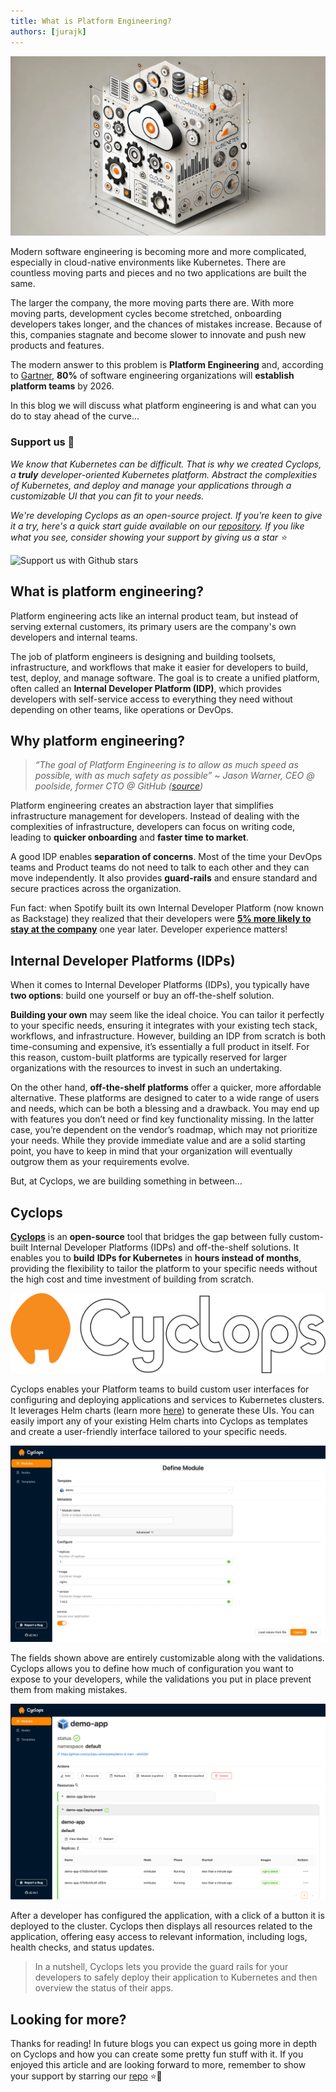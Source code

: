 ```yaml
---
title: What is Platform Engineering?
authors: [jurajk]
---
```


![Platform Engineering](../../static/img/2024-10-17-platform-engineering/cover.jpeg)

Modern software engineering is becoming more and more complicated, especially in cloud-native environments like Kubernetes. There are countless moving parts and pieces and no two applications are built the same.

The larger the company, the more moving parts there are. With more moving parts, development cycles become stretched, onboarding developers takes longer, and the chances of mistakes increase. Because of this, companies stagnate and become slower to innovate and push new products and features.

The modern answer to this problem is **Platform Engineering** and, according to [Gartner](https://www.gartner.com/en/information-technology/insights/top-technology-trends), **80%** of software engineering organizations will **establish platform teams** by 2026.

In this blog we will discuss what platform engineering is and what can you do to stay ahead of the curve…

### Support us 🙏

*We know that Kubernetes can be difficult. That is why we created Cyclops, a **truly** developer-oriented Kubernetes platform. Abstract the complexities of Kubernetes, and deploy and manage your applications through a customizable UI that you can fit to your needs.*

*We're developing Cyclops as an open-source project. If you're keen to give it a try, here's a quick start guide available on our [repository](https://github.com/cyclops-ui/cyclops). If you like what you see, consider showing your support by giving us a star ⭐*

![Support us with Github stars](../../static/img/github-stars.gif)

## What is platform engineering?

Platform engineering acts like an internal product team, but instead of serving external customers, its primary users are the company's own developers and internal teams. 

The job of platform engineers is designing and building toolsets, infrastructure, and workflows that make it easier for developers to build, test, deploy, and manage software. The goal is to create a unified platform, often called an **Internal Developer Platform (IDP)**, which provides developers with self-service access to everything they need without depending on other teams, like operations or DevOps.

## Why platform engineering?

> *“The goal of Platform Engineering is to allow as much speed as possible, with as much safety as possible” ~ Jason Warner, CEO @ poolside, former CTO @ GitHub ([source](*https://www.youtube.com/watch?v=4fHjAYZIxwQ*))*
>

Platform engineering creates an abstraction layer that simplifies infrastructure management for developers. Instead of dealing with the complexities of infrastructure, developers can focus on writing code, leading to **quicker onboarding** and **faster time to market**.

A good IDP enables **separation of concerns**. Most of the time your DevOps teams and Product teams do not need to talk to each other and they can move independently. It also provides **guard-rails** and ensure standard and secure practices across the organization.

Fun fact: when Spotify built its own Internal Developer Platform (now known as Backstage) they realized that their developers were [**5% more likely to stay at the company**](https://backstage.spotify.com/discover/blog/how-spotify-measures-backstage-roi/) one year later. Developer experience matters!

## Internal Developer Platforms (IDPs)

When it comes to Internal Developer Platforms (IDPs), you typically have **two options**: build one yourself or buy an off-the-shelf solution.

**Building your own** may seem like the ideal choice. You can tailor it perfectly to your specific needs, ensuring it integrates with your existing tech stack, workflows, and infrastructure. However, building an IDP from scratch is both time-consuming and expensive, it’s essentially a full product in itself. For this reason, custom-built platforms are typically reserved for larger organizations with the resources to invest in such an undertaking.

On the other hand, **off-the-shelf platforms** offer a quicker, more affordable alternative. These platforms are designed to cater to a wide range of users and needs, which can be both a blessing and a drawback. You may end up with features you don’t need or find key functionality missing. In the latter case, you’re dependent on the vendor’s roadmap, which may not prioritize your needs. While they provide immediate value and are a solid starting point, you have to keep in mind that your organization will eventually outgrow them as your requirements evolve.

But, at Cyclops, we are building something in between…

## Cyclops

[**Cyclops**](https://github.com/cyclops-ui/cyclops) is an **open-source** tool that bridges the gap between fully custom-built Internal Developer Platforms (IDPs) and off-the-shelf solutions. It enables you to **build** **IDPs for Kubernetes** in **hours instead of months**, providing the flexibility to tailor the platform to your specific needs without the high cost and time investment of building from scratch.

![Cyclops logo](../../static/img/cyclops-simplistic.png)

Cyclops enables your Platform teams to build custom user interfaces for configuring and deploying applications and services to Kubernetes clusters. It leverages Helm charts (learn more [here](https://cyclops-ui.com/blog/2024/07/05/what-the-helm)) to generate these UIs. You can easily import any of your existing Helm charts into Cyclops as templates and create a user-friendly interface tailored to your specific needs.

![Define Module in Cyclops](../../static/img/2024-10-17-platform-engineering/define-module.png)

The fields shown above are entirely customizable along with the validations. Cyclops allows you to define how much of configuration you want to expose to your developers, while the validations you put in place prevent them from making mistakes.

![Module Overview in Cyclops](../../static/img/2024-10-17-platform-engineering/module-overview.png)

After a developer has configured the application, with a click of a button it is deployed to the cluster. Cyclops then displays all resources related to the application, offering easy access to relevant information, including logs, health checks, and status updates.

> In a nutshell, Cyclops lets you provide the guard rails for your developers to safely deploy their application to Kubernetes and then overview the status of their apps.
>

## Looking for more?

Thanks for reading! In future blogs you can expect us going more in depth on Cyclops and how you can create some pretty fun stuff with it. If you enjoyed this article and are looking forward to more, remember to show your support by starring our [repo](https://github.com/cyclops-ui/cyclops) ⭐🙏
